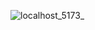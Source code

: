 ![localhost_5173_](https://github.com/mnovok/JuniorDev-React-Course/assets/92404788/c046c7d5-e6d2-42a3-9b48-d1b8024b3365)
